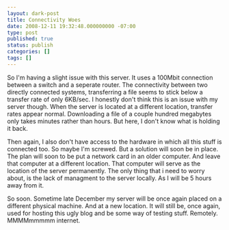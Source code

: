 ```yaml
---
layout: dark-post
title: Connectivity Woes
date: 2008-12-11 19:32:48.000000000 -07:00
type: post
published: true
status: publish
categories: []
tags: []
---
```

So I'm having a slight issue with this server.  It uses a 100Mbit connection between a switch and a seperate router.  The connectivity between two directly connected systems, transferring a file seems to stick below a transfer rate of only 6KB/sec.  I honestly don't think this is an issue with my server though.  When the server is located at a different location, transfer rates appear normal. Downloading a file of a couple hundred megabytes only takes minutes rather than hours.  But here,  I don't know what is holding it back.

Then again, I also don't have access to the hardware in which all this stuff is connected too.  So maybe I'm screwed.  But a solution will soon be in place.  The plan will soon to be put a network card in an older computer.  And leave that computer at a different location.  That computer will serve as the location of the server permanently.  The only thing that i need to worry about, is the lack of managment to the server locally. As I will be 5 hours away from it.

So soon.  Sometime late December my server will be once again placed on a different physical machine.  And at a new location.  It will still be, once again, used for hosting this ugly blog and be some way of testing stuff.  Remotely.  MMMMmmmmm internet.
